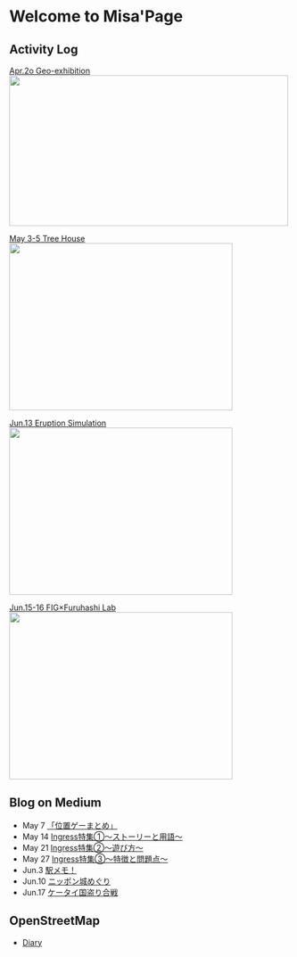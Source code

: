 # Welcome to Misa'Page
## Activity Log

[Apr.2o Geo-exhibition]()<br>
<img src="https://scontent-nrt1-1.xx.fbcdn.net/v/t1.0-9/30743391_10210409503865553_5862409486051835904_n.jpg?_nc_cat=0&oh=2a3e7d5958747b3faab647a80aeded32&oe=5B7D1E0D" width="500" height="270">

[May 3-5 Tree House]()<br>
<img src="https://scontent-nrt1-1.xx.fbcdn.net/v/t1.0-9/35558017_2053677388285204_4480875900300165120_n.jpg?_nc_cat=0&oh=8ecd029f0607413d41f3d03a2a6e075b&oe=5B9E17CA" width="400" height="300">


[Jun.13 Eruption Simulation]()<br>
<img src="https://scontent-nrt1-1.xx.fbcdn.net/v/t1.0-9/35295873_2053677304951879_7843203580688334848_n.jpg?_nc_cat=0&oh=d505fecee1c5e1ddea5e94d1454c5ff5&oe=5BAAAA97" width="400" height="300">


[Jun.15-16 FIG×Furuhashi Lab]()<br>
<img src="https://scontent-nrt1-1.xx.fbcdn.net/v/t1.0-9/35701562_2053677311618545_8515140408009818112_n.jpg?_nc_cat=0&oh=4d023a023b7930e680e5dad98216d159&oe=5BC2917F" width="400" height="300">



## Blog on Medium
* May 7 [「位置ゲーまとめ」](https://medium.com/furuhashilab/%E3%81%A9%E3%82%93%E3%81%AA%E4%BD%8D%E7%BD%AE%E6%83%85%E5%A0%B1%E3%82%B2%E3%83%BC%E3%83%A0%E3%81%8C%E3%81%82%E3%82%8B%E3%81%AE-f192485550a9)
* May 14 [Ingress特集①～ストーリーと用語～](https://medium.com/furuhashilab/ingress%E7%89%B9%E9%9B%86%E2%91%A0-478fe941a48b)
* May 21 [Ingress特集②～遊び方～](https://medium.com/furuhashilab/ingress%E7%89%B9%E9%9B%86%E2%91%A1-%E9%81%8A%E3%81%B3%E6%96%B9-cc7cbdba95f1)
* May 27 [Ingress特集③～特徴と問題点～](https://medium.com/furuhashilab/ingress%E7%89%B9%E9%9B%86%E2%91%A2-%E7%89%B9%E5%BE%B4%E3%81%A8%E5%95%8F%E9%A1%8C%E7%82%B9-8fc24ced6bde)
* Jun.3 [駅メモ！](https://medium.com/furuhashilab/%E9%A7%85%E3%83%A1%E3%83%A2-71b066aece01)
* Jun.10 [ニッポン城めぐり](https://medium.com/furuhashilab/%E3%83%8B%E3%83%83%E3%83%9D%E3%83%B3%E5%9F%8E%E3%82%81%E3%81%90%E3%82%8A-e7a413d6fb41)
* Jun.17 [ケータイ国盗り合戦](https://medium.com/furuhashilab/%E5%9B%BD%E7%9B%97%E3%82%8A%E5%90%88%E6%88%A6-94d15efcd151)

## OpenStreetMap
* [Diary](https://www.openstreetmap.org/user/MISA_AGU/diary/38650)

